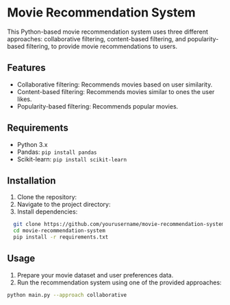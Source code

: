 # Movie Recommendation System

This Python-based movie recommendation system uses three different approaches: collaborative filtering, content-based filtering, and popularity-based filtering, to provide movie recommendations to users.

## Features

- Collaborative filtering: Recommends movies based on user similarity.
- Content-based filtering: Recommends movies similar to ones the user likes.
- Popularity-based filtering: Recommends popular movies.

## Requirements

- Python 3.x
- Pandas: `pip install pandas`
- Scikit-learn: `pip install scikit-learn`

## Installation

1. Clone the repository:
2. Navigate to the project directory:
3. Install dependencies:
```bash
  git clone https://github.com/yourusername/movie-recommendation-system.git
  cd movie-recommendation-system
  pip install -r requirements.txt
```
## Usage
1. Prepare your movie dataset and user preferences data.
2. Run the recommendation system using one of the provided approaches:

```bash
python main.py --approach collaborative
```
